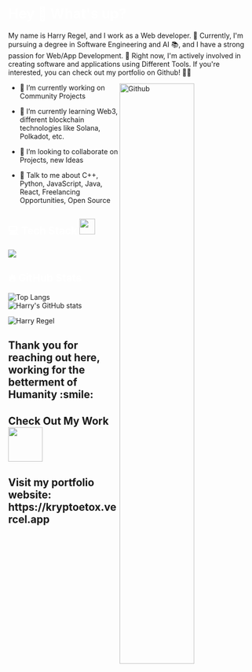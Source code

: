 <h1 align="left" style="color:white;" >Hey 👋 What's up?</h1>

<p align="left">My name is Harry Regel, and I work as a Web developer. 🚀 Currently, I'm pursuing a degree in Software Engineering and AI 📚, and I have a strong passion for Web/App Development. 💙 Right now, I'm actively involved in creating software and applications using Different Tools. If you're interested, you can check out my portfolio on Github! 📱👀</p>
<img width="55%" align="right" alt="Github" src="https://raw.githubusercontent.com/onimur/.github/master/.resources/git-header.svg" />

- 🔭 I’m currently working on Community Projects

- 🌱 I’m currently learning Web3, different blockchain technologies like Solana, Polkadot, etc.

- 👯 I’m looking to collaborate on Projects, new Ideas 

- 💬 Talk to me about C++, Python, JavaScript, Java, React, Freelancing Opportunities, Open Source 

<h2 align="left" style="color:white;" >💻 Tech Stack <img src = "https://media2.giphy.com/media/QssGEmpkyEOhBCb7e1/giphy.gif?cid=ecf05e47a0n3gi1bfqntqmob8g9aid1oyj2wr3ds3mg700bl&rid=giphy.gif" width = 32px></h2>

<div align="left">
  <a href="#">
    <img src="https://skillicons.dev/icons?i=html,css,js,c,mysql,python,bootstrap,firebase,photoshop,xd,figma,vscode,androidstudio,git,github&theme=dark" />
  </a>
</div>


<h2 align="left" style="color:white;" >🔥 GitHub Stats</h2>

<div align="left">
  <img src="https://github-readme-stats.vercel.app/api/top-langs/?username=harryregel&layout=donut" alt="Top Langs" />
  <img src="https://github-readme-stats.vercel.app/api?username=harryregel&show_icons=true&theme=default" alt="Harry's GitHub stats" />
  <p><img align="center" src="https://github-readme-streak-stats.herokuapp.com/?user=harryregel" alt="Harry Regel" /></p>
</div>

<div size='20px'><h2> Thank you for reaching out here, working for the betterment of Humanity :smile: </h2>
</div>

<h2> Check Out My Work <img src = "https://media1.giphy.com/media/JZ40cnfnN11KycrvMF/giphy.gif?cid=ecf05e47a0n3gi1bfqntqmob8g9aid1oyj2wr3ds3mg700bl&rid=giphy.gif" width = 70px> </h2>
<h2> Visit my portfolio website: https://kryptoetox.vercel.app </h2>
